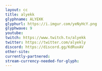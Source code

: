 ```yaml
---
layout: cc
title: alyekk
glyphname: ALYEKK
glyphurl: https://i.imgur.com/yeNyHcY.png
glyphwave: 9
youtube: 
twitch: https://www.twitch.tv/alyekk
twitter: https://twitter.com/alyekly
discord: https://discord.gg/KdRuxAV
other-site: 
currently-partnered: 
stream-currency-needed-for-glyph: 
---
```


